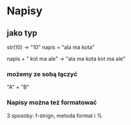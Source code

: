# Napisy


## jako typ


str(10) -> "10"
napis = "ala ma kota"

napis + " kot ma ale" -> "ala ma kota kot ma ale"


### możemy ze sobą łączyć

"A" + "B"

### Napisy można też formatować

3 sposoby: f-strign, metoda format i %


